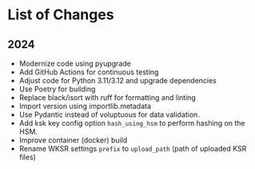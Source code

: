 # List of Changes

## 2024

- Modernize code using pyupgrade
- Add GitHub Actions for continuous testing
- Adjust code for Python 3.11/3.12 and upgrade dependencies
- Use Poetry for building
- Replace black/isort with ruff for formatting and linting
- Import version using importlib.metadata
- Use Pydantic instead of voluptuous for data validation.
- Add ksk key config option `hash_using_hsm` to perform hashing on the HSM.
- Improve container (docker) build
- Rename WKSR settings `prefix` to `upload_path` (path of uploaded KSR files)
